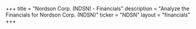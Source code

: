 +++
title = "Nordson Corp. (NDSN) - Financials"
description = "Analyze the Financials for Nordson Corp. (NDSN)"
ticker = "NDSN"
layout = "financials"
+++

